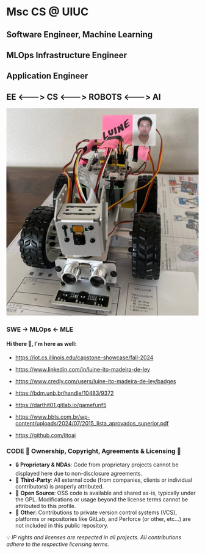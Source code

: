 # Msc CS @ UIUC

## Software Engineer, Machine Learning 

## MLOps Infrastructure Engineer 

## Application Engineer

## EE <---> CS <---> ROBOTS <---> AI

![Rover](Rover.jpg)

### SWE -> MLOps <- MLE

#### Hi there 👋, I'm here as well:

- https://iot.cs.illinois.edu/capstone-showcase/fall-2024

- https://www.linkedin.com/in/luine-ito-madeira-de-ley

- https://www.credly.com/users/luine-ito-madeira-de-ley/badges

- https://bdm.unb.br/handle/10483/9372

- https://darthit01.gitlab.io/gamefunf5

- https://www.bbts.com.br/wp-content/uploads/2024/07/2015_lista_aprovados_superior.pdf

- https://github.com/litoai

### CODE 📜 Ownership, Copyright, Agreements & Licensing 🔐

- 🔒 **Proprietary & NDAs**: Code from proprietary projects cannot be displayed here due to non-disclosure agreements.
- 🤝 **Third-Party**: All external code (from companies, clients or individual contributors) is properly attributed.
- 🌱 **Open Source**: OSS code is available and shared as-is, typically under the GPL. Modifications or usage beyond the license terms cannot be attributed to this profile.
- 🔗 **Other**: Contributions to private version control systems (VCS), platforms or repositories like GitLab, and Perforce (or other, etc...) are not included in this public repository.

💡 *IP rights and licenses are respected in all projects. All contributions adhere to the respective licensing terms.*

<!--
![Code Quality](https://img.shields.io/badge/Code%20Quality-A-blue?style=plastic)
 
![Build Status](https://img.shields.io/badge/Build-Passing-brightgreen?style=plastic)
 
![Version](https://img.shields.io/badge/Version-1.0.0-purple?style=plastic)
 
![Dependencies](https://img.shields.io/badge/Dependencies-Up%20To%20Date-brightgreen?style=plastic)
 
![GPL License](https://img.shields.io/badge/License-GPL%20v3-yellow?style=plastic)
 
![GitHub Stars](https://img.shields.io/badge/Stars-5000-blue?style=plastic)
-->

<!--
**DarthIt0/DarthIt0** is a ✨ _special_ ✨ repository because its `README.md` (this file) appears on your GitHub profile.

Here are some ideas to get you started:

- 🔭 I’m currently working on ...
- 🌱 I’m currently learning ...
- 👯 I’m looking to collaborate on ...
- 🤔 I’m looking for help with ...
- 💬 Ask me about ...
- 📫 How to reach me: ...
- 😄 Pronouns: ...
- ⚡ Fun fact: ...
-->
